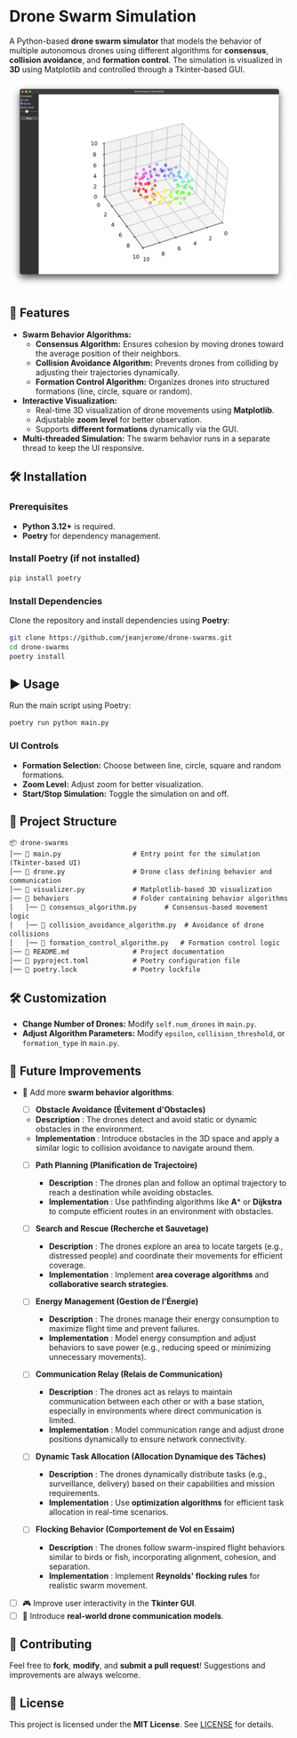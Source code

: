 # Drone Swarm Simulation

A Python-based **drone swarm simulator** that models the behavior of multiple autonomous drones using different algorithms for **consensus**, **collision avoidance**, and **formation control**. The simulation is visualized in **3D** using Matplotlib and controlled through a Tkinter-based GUI.

![Drone Swarms](drone-swarms.png)

## 🚀 Features

- **Swarm Behavior Algorithms:**
  - **Consensus Algorithm:** Ensures cohesion by moving drones toward the average position of their neighbors.
  - **Collision Avoidance Algorithm:** Prevents drones from colliding by adjusting their trajectories dynamically.
  - **Formation Control Algorithm:** Organizes drones into structured formations (line, circle, square or random).
- **Interactive Visualization:**
  - Real-time 3D visualization of drone movements using **Matplotlib**.
  - Adjustable **zoom level** for better observation.
  - Supports **different formations** dynamically via the GUI.
- **Multi-threaded Simulation:** The swarm behavior runs in a separate thread to keep the UI responsive.

## 🛠️ Installation

### Prerequisites

- **Python 3.12+** is required.
- **Poetry** for dependency management.

### Install Poetry (if not installed)

```bash
pip install poetry
```

### Install Dependencies

Clone the repository and install dependencies using **Poetry**:

```bash
git clone https://github.com/jeanjerome/drone-swarms.git
cd drone-swarms
poetry install
```

## ▶️ Usage

Run the main script using Poetry:

```bash
poetry run python main.py
```

### UI Controls
- **Formation Selection:** Choose between line, circle, square and random formations.
- **Zoom Level:** Adjust zoom for better visualization.
- **Start/Stop Simulation:** Toggle the simulation on and off.

## 📂 Project Structure

```
📦 drone-swarms
│── 📜 main.py                  # Entry point for the simulation (Tkinter-based UI)
│── 📜 drone.py                 # Drone class defining behavior and communication
│── 📜 visualizer.py            # Matplotlib-based 3D visualization
│── 📂 behaviors                # Folder containing behavior algorithms
│   │── 📜 consensus_algorithm.py       # Consensus-based movement logic
│   │── 📜 collision_avoidance_algorithm.py  # Avoidance of drone collisions
│   │── 📜 formation_control_algorithm.py   # Formation control logic
│── 📜 README.md                # Project documentation
│── 📜 pyproject.toml           # Poetry configuration file
│── 📜 poetry.lock              # Poetry lockfile
```

## 🛠️ Customization

- **Change Number of Drones:** Modify `self.num_drones` in `main.py`.
- **Adjust Algorithm Parameters:** Modify `epsilon`, `collision_threshold`, or `formation_type` in `main.py`.

## 📖 Future Improvements

- 🔄 Add more **swarm behavior algorithms**:
  - [ ] **Obstacle Avoidance (Évitement d'Obstacles)**
   - **Description** : The drones detect and avoid static or dynamic obstacles in the environment.
   - **Implementation** : Introduce obstacles in the 3D space and apply a similar logic to collision avoidance to navigate around them.

  - [ ] **Path Planning (Planification de Trajectoire)**
     - **Description** : The drones plan and follow an optimal trajectory to reach a destination while avoiding obstacles.
     - **Implementation** : Use pathfinding algorithms like **A*** or **Dijkstra** to compute efficient routes in an environment with obstacles.

  - [ ] **Search and Rescue (Recherche et Sauvetage)**
     - **Description** : The drones explore an area to locate targets (e.g., distressed people) and coordinate their movements for efficient coverage.
     - **Implementation** : Implement **area coverage algorithms** and **collaborative search strategies**.

  - [ ] **Energy Management (Gestion de l'Énergie)**
     - **Description** : The drones manage their energy consumption to maximize flight time and prevent failures.
     - **Implementation** : Model energy consumption and adjust behaviors to save power (e.g., reducing speed or minimizing unnecessary movements).

  - [ ] **Communication Relay (Relais de Communication)**
     - **Description** : The drones act as relays to maintain communication between each other or with a base station, especially in environments where direct communication is limited.
     - **Implementation** : Model communication range and adjust drone positions dynamically to ensure network connectivity.

  - [ ] **Dynamic Task Allocation (Allocation Dynamique des Tâches)**
     - **Description** : The drones dynamically distribute tasks (e.g., surveillance, delivery) based on their capabilities and mission requirements.
     - **Implementation** : Use **optimization algorithms** for efficient task allocation in real-time scenarios.

  - [ ] **Flocking Behavior (Comportement de Vol en Essaim)**
     - **Description** : The drones follow swarm-inspired flight behaviors similar to birds or fish, incorporating alignment, cohesion, and separation.
     - **Implementation** : Implement **Reynolds' flocking rules** for realistic swarm movement.

- [ ] 🎮 Improve user interactivity in the **Tkinter GUI**.
- [ ]  📡 Introduce **real-world drone communication models**.

## 🤝 Contributing

Feel free to **fork**, **modify**, and **submit a pull request**! Suggestions and improvements are always welcome.  

## 📜 License

This project is licensed under the **MIT License**. See [LICENSE](LICENSE) for details.
